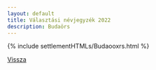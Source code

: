 ```yaml
---
layout: default
title: Választási névjegyzék 2022
description: Budaörs
---
```


{% include settlementHTMLs/Budaooxrs.html %}

[Vissza](../)